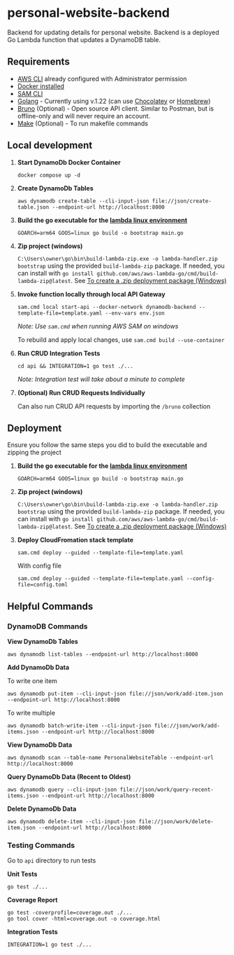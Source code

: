 # personal-website-backend

Backend for updating details for personal website. Backend is a deployed Go Lambda function that updates a DynamoDB table.

## Requirements

* [AWS CLI](https://docs.aws.amazon.com/cli/latest/userguide/getting-started-install.html) already configured with Administrator permission
* [Docker installed](https://www.docker.com/community-edition)
* [SAM CLI](https://docs.aws.amazon.com/serverless-application-model/latest/developerguide/serverless-sam-cli-install.html)
* [Golang](https://golang.org) - Currently using v.1.22 (can use [Chocolatey](https://community.chocolatey.org/packages/golang) or [Homebrew](https://formulae.brew.sh/formula/go))
* [Bruno](https://www.usebruno.com/) (Optional) - Open source API client. Similar to Postman, but is offline-only and will never require an account. 
* [Make](https://www.gnu.org/software/make/) (Optional) - To run makefile commands 

## Local development

1. **Start DynamoDb Docker Container**
    ```shell
    docker compose up -d
    ```

2. **Create DynamoDb Tables**
    ```shell
    aws dynamodb create-table --cli-input-json file://json/create-table.json --endpoint-url http://localhost:8000
    ```

3. **Build the go executable for the [lambda linux environment](https://docs.aws.amazon.com/lambda/latest/dg/golang-package.html)**
    ```shell
    GOARCH=arm64 GOOS=linux go build -o bootstrap main.go
    ```

4. **Zip project (windows)**

    `C:\Users\owner\go\bin\build-lambda-zip.exe -o lambda-handler.zip bootstrap` using the provided `build-lambda-zip` package. If needed, you can install with `go install github.com/aws/aws-lambda-go/cmd/build-lambda-zip@latest`. See [To create a .zip deployment package (Windows)](https://docs.aws.amazon.com/lambda/latest/dg/golang-package.html)

5. **Invoke function locally through local API Gateway**
    ```shell
    sam.cmd local start-api --docker-network dynamodb-backend --template-file=template.yaml --env-vars env.json
    ```

    *Note: Use `sam.cmd` when running AWS SAM on windows*

    To rebuild and apply local changes, use `sam.cmd build --use-container` 

6. **Run CRUD Integration Tests**
    ```shell
    cd api && INTEGRATION=1 go test ./...
    ```

    *Note: Integration test will take about a minute to complete*

7. **(Optional) Run CRUD Requests Individually**
    
    Can also run CRUD API requests by importing the `/bruno` collection

## Deployment

Ensure you follow the same steps you did to build the executable and zipping the project

1. **Build the go executable for the [lambda linux environment](https://docs.aws.amazon.com/lambda/latest/dg/golang-package.html)**
    ```shell
    GOARCH=arm64 GOOS=linux go build -o bootstrap main.go
    ```

2. **Zip project (windows)**

    `C:\Users\owner\go\bin\build-lambda-zip.exe -o lambda-handler.zip bootstrap` using the provided `build-lambda-zip` package. If needed, you can install with `go install github.com/aws/aws-lambda-go/cmd/build-lambda-zip@latest`. See [To create a .zip deployment package (Windows)](https://docs.aws.amazon.com/lambda/latest/dg/golang-package.html)

3. **Deploy CloudFromation stack template**
    ```shell
    sam.cmd deploy --guided --template-file=template.yaml
    ```

    With config file
    ```shell
    sam.cmd deploy --guided --template-file=template.yaml --config-file=config.toml
    ```

## Helpful Commands

### DynamoDB Commands

**View DynamoDb Tables**
```shell
aws dynamodb list-tables --endpoint-url http://localhost:8000
```

**Add DynamoDb Data**

To write one item
```shell
aws dynamodb put-item --cli-input-json file://json/work/add-item.json --endpoint-url http://localhost:8000
```
To write multiple
```shell
aws dynamodb batch-write-item --cli-input-json file://json/work/add-items.json --endpoint-url http://localhost:8000
```

**View DynamoDb Data**
```shell
aws dynamodb scan --table-name PersonalWebsiteTable --endpoint-url http://localhost:8000
```

**Query DynamoDb Data (Recent to Oldest)**
```shell
aws dynamodb query --cli-input-json file://json/work/query-recent-items.json --endpoint-url http://localhost:8000
```

**Delete DynamoDb Data**
```shell
aws dynamodb delete-item --cli-input-json file://json/work/delete-item.json --endpoint-url http://localhost:8000
```

### Testing Commands

Go to `api` directory to run tests

**Unit Tests**
```shell
go test ./...
```

**Coverage Report**

```shell
go test -coverprofile=coverage.out ./...
go tool cover -html=coverage.out -o coverage.html
```

**Integration Tests**
```shell
INTEGRATION=1 go test ./...
```
